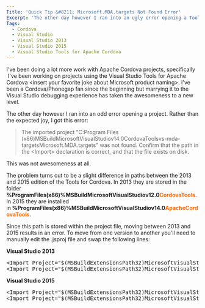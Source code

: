 ```yaml
---
Title: 'Quick Tip &#8211; Microsoft.MDA.targets Not Found Error'
Excerpt: 'The other day however I ran into an ugly error opening a Tools for Apache Cordova project:  "The imported project C:\Program Files (x86)\MSBuild\Microsoft\VisualStudio\v14.0\CordovaTools\vs-mda-targets\Microsoft.MDA.targets was not found". Here is the workaround for this error. '
Tags:
  - Cordova
  - Visual Studio
  - Visual Studio 2013
  - Visual Studio 2015
  - Visual Studio Tools for Apache Cordova
---
```

I've been doing a lot more work with Apache Cordova projects, specifically  I've been working on projects using the Visual Studio Tools for Apache Cordova &lt;insert your favorite joke about Microsoft product naming&gt;. I've been a Cordova/Phonegap fan since the beginning but marrying it to the Visual Studio debugging experience has taken the awesomeness to a new level.

The other day however I ran into an odd error opening a project. Rather than the expected joy, I got this error:
<blockquote>The imported project "C:Program Files (x86)MSBuildMicrosoftVisualStudiov14.0CordovaToolsvs-mda-targetsMicrosoft.MDA.targets" was not found. Confirm that the path in the &lt;Import&gt; declaration is correct, and that the file exists on disk.</blockquote>
This was not awesomeness at all.

The problem turns out to be a slight difference in paths between the 2013 and 2015 edition of the Tools for Cordova. In 2013 they are stored in the folder <strong>%ProgramFiles(x86)%MSBuildMicrosoftVisualStudiov12.0<span style="color: #ff6600;">CordovaTools</span></strong>. In 2015 they are installed in<strong> %ProgramFiles(x86)%MSBuildMicrosoftVisualStudiov14.0<span style="color: #ff6600;">ApacheCordovaTools</span></strong>.

Since this path is stored within the project file, moving between 2013 and 2015 results in an error. To move from one version to another you'll need to manually edit the .jsproj file and swap the following lines:

<strong>Visual Studio 2013</strong>
<pre>&lt;Import Project="$(MSBuildExtensionsPath32)MicrosoftVisualStudiov$(VisualStudioVersion)CordovaToolsvs-mda-targetsMicrosoft.MDA.targets" /&gt;
&lt;Import Project="$(MSBuildExtensionsPath32)MicrosoftVisualStudiov$(VisualStudioVersion)CordovaToolsvs-mda-targetsMicrosoft.TypeScript.MDA.targets" /&gt;</pre>
<div class="line"><strong>Visual Studio 2015</strong></div>
<pre>&lt;Import Project="$(MSBuildExtensionsPath32)MicrosoftVisualStudiov$(VisualStudioVersion)ApacheCordovaToolsvs-mda-targetsMicrosoft.MDA.targets" /&gt;
&lt;Import Project="$(MSBuildExtensionsPath32)MicrosoftVisualStudiov$(VisualStudioVersion)ApacheCordovaToolsvs-mda-targetsMicrosoft.TypeScript.MDA.targets" /&gt;</pre>
